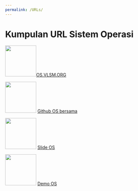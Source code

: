 ```yaml
---
permalink: /URLs/
---
```


# Kumpulan URL Sistem Operasi

<img src="https://img.okeinfo.net/content/2017/03/20/33/1647052/penyebab-kematian-legenda-rock-n-roll-chuck-berry-masih-misterius-zrXcrW8PYX.jpg" height="100">[OS.VLSM.ORG](https://os.vlsm.org/)

<img src="https://i.pinimg.com/originals/b3/ca/cc/b3caccc649f1f2f08d71a61c48166367.jpg" height="100"> [Github OS bersama](https://github.com/UI-FASILKOM-OS/os201/)

<img src="https://encrypted-tbn0.gstatic.com/images?q=tbn%3AANd9GcRzy5WhoXkuO54fzP4qzMNikRsib_fY1sDg8HRDE3MxJt346VX5&usqp=CAU" height="100"> [Slide OS](https://github.com/UI-FASILKOM-OS/SistemOperasi/tree/master/Slides/)

<img src="https://travsd.files.wordpress.com/2013/07/bill-haley.jpg?w=723" height="100"> [Demo OS](https://github.com/UI-FASILKOM-OS/SistemOperasi/tree/master/Demos/)